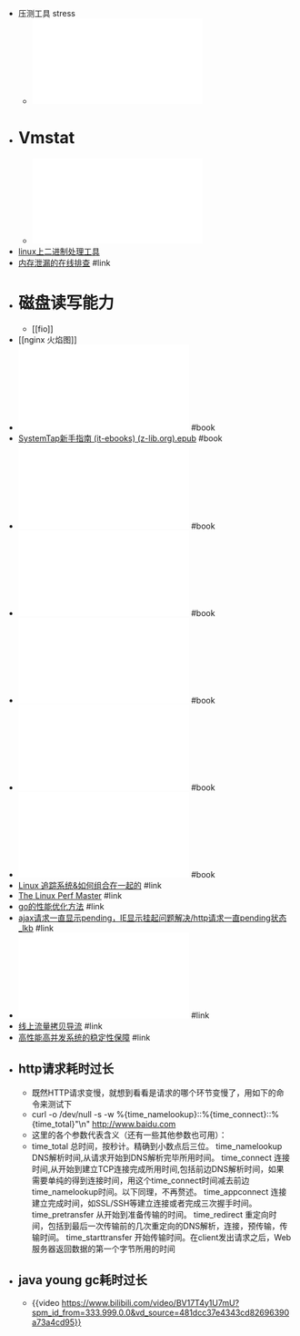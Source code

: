 - 压测工具 stress
	- ![使用stress进行cpu压力测试.pdf](../assets/使用stress进行cpu压力测试_1655264727445_0.pdf)
- # Vmstat
	- ![vmstat指标查询.pdf](../assets/vmstat指标查询_1655264766900_0.pdf)
- [linux上二进制处理工具](https://linux.cn/article-11441-1.html)
- [内存泄漏的在线排查](https://panzhongxian.cn/cn/2020/12/memory-leak-problem-1/) #link
- # 磁盘读写能力
	- [[fio]]
- [[nginx 火焰图]]
- ![图解性能优化.pdf](../assets/图解性能优化_1655186916653_0.pdf) #book
- [SystemTap新手指南 (it-ebooks) (z-lib.org).epub](../assets/SystemTap新手指南_(it-ebooks)_(z-lib.org)_1652771657876_0.epub) #book
- ![Systems Performance, 2nd Edition (Brendan Gregg [Brendan Gregg]) (z-lib.org).pdf](../assets/Systems_Performance,_2nd_Edition_(Brendan_Gregg_[Brendan_Gregg])_(z-lib.org)_1652771665342_0.pdf) #book
- ![Linux内核精髓：精通Linux内核必会的75个绝技 (O’Reilly精品图书系列) ((日)高桥 浩和) (z-lib.org).pdf](../assets/Linux内核精髓：精通Linux内核必会的75个绝技_(O’Reilly精品图书系列)_((日)高桥_浩和)_(z-lib.org)_1652771697249_0.pdf) #book
- ![DTrace Dynamic Tracing in Oracle Solaris, Mac OS X and FreeBSD (Oracle Solaris Series) (Brendan Gregg, Jim Mauro) (z-lib.org).pdf](../assets/DTrace_Dynamic_Tracing_in_Oracle_Solaris,_Mac_OS_X_and_FreeBSD_(Oracle_Solaris_Series)_(Brendan_Gregg,_Jim_Mauro)_(z-lib.org)_1652771807140_0.pdf) #book
- ![BPF Performance Tools (Brendan Gregg) (z-lib.org).pdf](../assets/BPF_Performance_Tools_(Brendan_Gregg)_(z-lib.org)_1652771838144_0.pdf) #book
- ![性能之巅：洞悉系统、企业与云计算 (布兰登格雷格) (z-lib.org).pdf](../assets/性能之巅：洞悉系统、企业与云计算_(布兰登格雷格)_(z-lib.org)_1652771866600_0.pdf) #book
- [Linux 追踪系统&如何组合在一起的](https://zyun.360.cn/blog/?p=832) #link
- [The Linux Perf Master](https://riboseyim.gitbook.io/perf/linux-perf-netflix) #link
- [go的性能优化方法](https://blog.csdn.net/weixin_30767835/article/details/99483329?spm=1001.2101.3001.6661.1&utm_medium=distribute.pc_relevant_t0.none-task-blog-2%7Edefault%7ECTRLIST%7Edefault-1-99483329-blog-121216874.pc_relevant_default&depth_1-utm_source=distribute.pc_relevant_t0.none-task-blog-2%7Edefault%7ECTRLIST%7Edefault-1-99483329-blog-121216874.pc_relevant_default&utm_relevant_index=1) #link
- [ajax请求一直显示pending，IE显示挂起问题解决/http请求一直pending状态_lkb](https://blog.csdn.net/weixin_40453395/article/details/106929070) #link
- ![vmstat指标查询.pdf](../assets/vmstat指标查询_1654139360375_0.pdf) #link
- [线上流量拷贝导流](https://github.com/wangbin579/tcpcopy) #link
- [高性能高并发系统的稳定性保障](https://mp.weixin.qq.com/s/YMgIwaz8YC_zNPh_Jf98HA) #link
- ## http请求耗时过长
	- 既然HTTP请求变慢，就想到看看是请求的哪个环节变慢了，用如下的命令来测试下
	- curl  -o /dev/null -s -w %{time_namelookup}::%{time_connect}::%{time_total}"\n" http://www.baidu.com
	- 这里的各个参数代表含义（还有一些其他参数也可用）：
	- time_total 总时间，按秒计。精确到小数点后三位。
	  time_namelookup DNS解析时间,从请求开始到DNS解析完毕所用时间。
	  time_connect 连接时间,从开始到建立TCP连接完成所用时间,包括前边DNS解析时间，如果需要单纯的得到连接时间，用这个time_connect时间减去前边time_namelookup时间。以下同理，不再赘述。
	  time_appconnect 连接建立完成时间，如SSL/SSH等建立连接或者完成三次握手时间。
	  time_pretransfer 从开始到准备传输的时间。
	  time_redirect 重定向时间，包括到最后一次传输前的几次重定向的DNS解析，连接，预传输，传输时间。
	  time_starttransfer 开始传输时间。在client发出请求之后，Web 服务器返回数据的第一个字节所用的时间
- ## java young gc耗时过长
	- {{video https://www.bilibili.com/video/BV17T4y1U7mU?spm_id_from=333.999.0.0&vd_source=481dcc37e4343cd82696390a73a4cd95}}